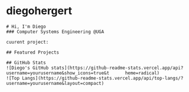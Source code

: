 # diegohergert

    # Hi, I'm Diego
    ### Computer Systems Engineering @UGA

    cuurent project: 

    ## Featured Projects

    ## GitHub Stats
    ![Diego's GitHub stats](https://github-readme-stats.vercel.app/api?username=yourusername&show_icons=true&t      heme=radical)
    ![Top Langs](https://github-readme-stats.vercel.app/api/top-langs/?username=yourusername&layout=compact)
        
